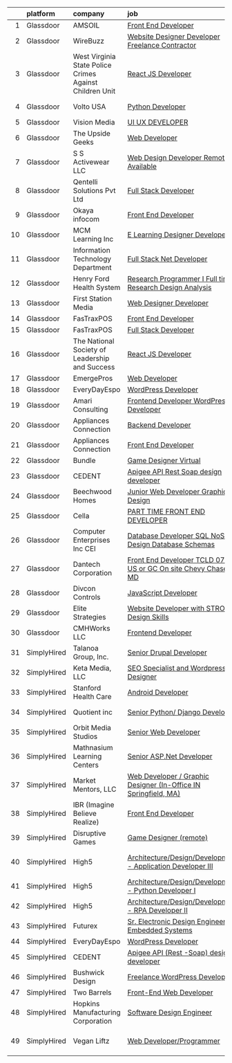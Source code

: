 

|    | platform    | company                                                 | job                                                                                                                                                                                                                                                                                                                                                                                                                                                                                                                                                                                                                                                                                                                                                                                                                                                                                                                                                                                                                                                                                                                                              | update_time   | location                  |
|---:|:------------|:--------------------------------------------------------|:-------------------------------------------------------------------------------------------------------------------------------------------------------------------------------------------------------------------------------------------------------------------------------------------------------------------------------------------------------------------------------------------------------------------------------------------------------------------------------------------------------------------------------------------------------------------------------------------------------------------------------------------------------------------------------------------------------------------------------------------------------------------------------------------------------------------------------------------------------------------------------------------------------------------------------------------------------------------------------------------------------------------------------------------------------------------------------------------------------------------------------------------------|:--------------|:--------------------------|
|  1 | Glassdoor   | AMSOIL                                                  | [Front End Developer](https://www.glassdoor.com/partner/jobListing.htm?pos=125&ao=1136043&s=58&guid=00000182cea4b570b8041664a2898b90&src=GD_JOB_AD&t=SR&vt=w&ea=1&cs=1_4905be92&cb=1661324277428&jobListingId=1008074277726&jrtk=3-0-1gb7a9dcr2i76001-1gb7a9dd9g4d9800-f02565fac74c31da-)                                                                                                                                                                                                                                                                                                                                                                                                                                                                                                                                                                                                                                                                                                                                                                                                                                                        | 7d            | Superior, WI              |
|  2 | Glassdoor   | WireBuzz                                                | [Website Designer Developer  Freelance Contractor ](https://www.glassdoor.com/partner/jobListing.htm?pos=124&ao=1136043&s=58&guid=00000182cea4b570b8041664a2898b90&src=GD_JOB_AD&t=SR&vt=w&ea=1&cs=1_69879163&cb=1661324277428&jobListingId=1008078221649&jrtk=3-0-1gb7a9dcr2i76001-1gb7a9dd9g4d9800-ec6c9ff3e4f65b52-)                                                                                                                                                                                                                                                                                                                                                                                                                                                                                                                                                                                                                                                                                                                                                                                                                          | 5d            | Scottsdale, AZ            |
|  3 | Glassdoor   | West Virginia State Police Crimes Against Children Unit | [React JS Developer](https://www.glassdoor.com/partner/jobListing.htm?pos=115&ao=1136043&s=58&guid=00000182cea4b570b8041664a2898b90&src=GD_JOB_AD&t=SR&vt=w&ea=1&cs=1_0bb5fea8&cb=1661324277427&jobListingId=1008088494146&jrtk=3-0-1gb7a9dcr2i76001-1gb7a9dd9g4d9800-310fd8ab0880f61c-)                                                                                                                                                                                                                                                                                                                                                                                                                                                                                                                                                                                                                                                                                                                                                                                                                                                         | 24h           | Morgantown, WV            |
|  4 | Glassdoor   | Volto USA                                               | [Python Developer](https://www.glassdoor.com/partner/jobListing.htm?pos=113&ao=1136043&s=58&guid=00000182cea4b570b8041664a2898b90&src=GD_JOB_AD&t=SR&vt=w&ea=1&cs=1_6c696375&cb=1661324277427&jobListingId=1008088796931&jrtk=3-0-1gb7a9dcr2i76001-1gb7a9dd9g4d9800-1de62abd37d87401-)                                                                                                                                                                                                                                                                                                                                                                                                                                                                                                                                                                                                                                                                                                                                                                                                                                                           | 24h           | Richardson, TX            |
|  5 | Glassdoor   | Vision Media                                            | [UI UX DEVELOPER](https://www.glassdoor.com/partner/jobListing.htm?pos=107&ao=1110586&s=58&guid=00000182cea4b570b8041664a2898b90&src=GD_JOB_AD&t=SR&vt=w&ea=1&cs=1_da9e7cb1&cb=1661324277426&jobListingId=1008076773300&cpc=F583A5AE0DDDFE3A&jrtk=3-0-1gb7a9dcr2i76001-1gb7a9dd9g4d9800-19e53a7268198236--6NYlbfkN0DJ_NiDUn25TsccfMtQS5fdjkwEhZVGunI1iGscaADDmeKZjuEBMFajJPdeEwlP8JM_spvMmEgpTvnNBYsMiRZTChNUBQxgLk_wvenGH_0Io7ODJ7xufOapiQlj99C4-CjlOdkmoYVWw9kzIGMJ8BpB2mZbGeZD7OJMVejfeoS3_xsH2xP4qKWnBXClKuiDeZwOs6zJc9AFQxlRmjlVuqHOuHCiBe9TVZj3TTspgo-xyBUPE1JTvJtSjjYLSllkXRBD2zfG0vGRCcA91UShgBGCx8kzu8rCeZAvUNXRPVMH9vE1bLnL_ErNG7miKKUBBOjeEyiibTav-VDpROzztlKZ_85EpEWOm8Ra-x9NA04-5Fpi1-tYVOgxZRaqaB9-99Ja9i7whJFgNq1zblO1VYUu5L6H6xkpNG7rno9-p_WDUrIpe1r2yZ0UWt6bxIpxbsTsAzGoM6KHP-95bzzqOxFiqh3MjzQm4I-U4m8IbJwb4Qt9vtpn1y-mW12UO9OOsPc%3D)                                                                                                                                                                                                                                                                                         | 6d            | Remote                    |
|  6 | Glassdoor   | The Upside Geeks                                        | [Web Developer](https://www.glassdoor.com/partner/jobListing.htm?pos=121&ao=1136043&s=58&guid=00000182cea4b570b8041664a2898b90&src=GD_JOB_AD&t=SR&vt=w&ea=1&cs=1_c076bd85&cb=1661324277427&jobListingId=1008073003097&jrtk=3-0-1gb7a9dcr2i76001-1gb7a9dd9g4d9800-0961838ccf0eba1a-)                                                                                                                                                                                                                                                                                                                                                                                                                                                                                                                                                                                                                                                                                                                                                                                                                                                              | 8d            | Remote                    |
|  7 | Glassdoor   | S S Activewear LLC                                      | [Web Design Developer  Remote Available ](https://www.glassdoor.com/partner/jobListing.htm?pos=110&ao=1110586&s=58&guid=00000182cea4b570b8041664a2898b90&src=GD_JOB_AD&t=SR&vt=w&ea=1&cs=1_7d0e48fe&cb=1661324277427&jobListingId=1008081606232&cpc=FB7E4A1762AE5BEC&jrtk=3-0-1gb7a9dcr2i76001-1gb7a9dd9g4d9800-11231ee6cd76ebf8--6NYlbfkN0Ajr136nt6A_LHOZ7dazkZBMRVGXfFx1UH3hXSlGZi78qV2vh4IIPaG56QxCFgA56BGxcurypYQkBVspfsnTZJRG1jkpX72_XzffxBJorsT2OpLdH8jKJAKJqcGF31IQrDbUVhb_4mUmFjSEoC_puvAy6im2C8FJQNIGTPivGcq2Xp3QWDoD0YTXqusHQnNuVfLov6vtLe5iVpX9YL9NlSaWCEFlzuQHdLlynyIKx9d4crLBB1B6qP6ePbJaPqTLqw04SfQsYzTEYhWl85BqieD6WdTtN2U3hlBxZUghzn4_7eFN6Dey86T_vUZ-QPw-hnKewU8twGsJii2fOiRPp9tfFUtlQHOw-bMYJrxJxJx6yiOW0Opn9peu51hebCRCUv21A_PGR0mdyvl7If-FWArQQ7-bnTrSXQJ5R0xDReKyABBirqYaIGUNxTFljYJQxW88EiUWNfOFA69pTos80lPo1UXumY_C7GQx-bmksHhIwkXg06FpINzDsf_msgGM3dArnxYJbXxXTbvDf8O1TksZKDKVCwQBfN77dV-ofP6MnopO4iCYeawQcrD21I2Qo9GSCKLnbnWQTWfCuO5bsPdXA8zHQwDZKvj6cm4LrG9gxohgdbwFGz4JUNbXVZd3HmRifRZ_yrCZe8kUqcNbEoO519r-AWc1Nkb0eM9q9SQJieLP0MjHIDa0lVPU4fHjz3Pj3z5HaSu_kW9xe5F-JS-ooDPFytaQfX41mecDsyQsL-F9WRJbLSlxunCeZL6drU%3D) | 4d            | Bolingbrook, IL           |
|  8 | Glassdoor   | Qentelli Solutions Pvt  Ltd                             | [Full Stack Developer](https://www.glassdoor.com/partner/jobListing.htm?pos=130&ao=1136043&s=58&guid=00000182cea4b570b8041664a2898b90&src=GD_JOB_AD&t=SR&vt=w&ea=1&cs=1_f0a40b55&cb=1661324277428&jobListingId=1008088626697&jrtk=3-0-1gb7a9dcr2i76001-1gb7a9dd9g4d9800-82b6d33b8cb9ff9a-)                                                                                                                                                                                                                                                                                                                                                                                                                                                                                                                                                                                                                                                                                                                                                                                                                                                       | 24h           | Dallas, TX                |
|  9 | Glassdoor   | Okaya infocom                                           | [Front End Developer](https://www.glassdoor.com/partner/jobListing.htm?pos=122&ao=1136043&s=58&guid=00000182cea4b570b8041664a2898b90&src=GD_JOB_AD&t=SR&vt=w&ea=1&cs=1_edeb6ca3&cb=1661324277428&jobListingId=1008089298484&jrtk=3-0-1gb7a9dcr2i76001-1gb7a9dd9g4d9800-1a728fea3fb6c8e6-)                                                                                                                                                                                                                                                                                                                                                                                                                                                                                                                                                                                                                                                                                                                                                                                                                                                        | 24h           | Hartford, CT              |
| 10 | Glassdoor   | MCM Learning  Inc                                       | [E Learning Designer   Developer](https://www.glassdoor.com/partner/jobListing.htm?pos=104&ao=1110586&s=58&guid=00000182cea4b570b8041664a2898b90&src=GD_JOB_AD&t=SR&vt=w&ea=1&cs=1_de919732&cb=1661324277426&jobListingId=1008082470339&cpc=1641D5D5536C06B6&jrtk=3-0-1gb7a9dcr2i76001-1gb7a9dd9g4d9800-e093dac171b69b24--6NYlbfkN0DukAwDndutArnS8OT3znlJ-TW2KpK_7rZjO0LfXc6UVE5AelGnR9ziLsejJOK-47G3845WL-nyqOPIvwwCxzbIzd1tizylWA4mzeO4uWFMoNS2MJ4wx3jreRPU6y_EBGVrkmM-bQBFylKzBHcgWqRFDh-mbn-fe1sydovqSFLj-GKTVaIwLHQQzq3AhKTvCw6eIsaAQ9b21Hxo5lAZOOBOGJhB1tIji9I5-ofJ9XPvW5eZyuiaWRq58C7bnbbmzC6rh4-q-ohGhqiN0_gRBfbYlHyNZy6JsejVHha-1BTjJWocNrU2Ocz2NW4dJPSrO3kdmAq4DHV6oOoOSnX0W9bU4qKScYfjqJosfeUc_wwMZvoHPOeJUTtU7JntQzUNGH9JgMK2y7nuKj9dKFg292QcF-mcAkyUyUkjfBcTxsseUvi-iAZhst0dooWj2aR88GoQJWdI4sTU2eN3lKbMFJZ_CPYx1RBEzoVkg1UJwHeV-d59uPwuvJAl9_8X8HokqT08CDEObqlMbA%3D%3D)                                                                                                                                                                                                                                                           | 3d            | Madison Heights, MI       |
| 11 | Glassdoor   | Information Technology Department                       | [Full Stack  Net Developer](https://www.glassdoor.com/partner/jobListing.htm?pos=106&ao=1110586&s=58&guid=00000182cea4b570b8041664a2898b90&src=GD_JOB_AD&t=SR&vt=w&ea=1&cs=1_13052384&cb=1661324277426&jobListingId=1008089437711&cpc=40021B6B9FB64F38&jrtk=3-0-1gb7a9dcr2i76001-1gb7a9dd9g4d9800-9eb943bcd35767d8--6NYlbfkN0A0oXxtaiUABWoeoku3u1fBj91lxuYFZZPqtsu_MUy36WuXMvEP6YZHHhnOSjD1a4-Iljaxb16mT6qpkZD_K7AgEdCfy7pSd0M9KPAqq4D5oNxP10FGVZY4KvPKDs-GkNIBhBw_cLyLqyvWquIt1Bysjjz4VLdzok6-kSObwkLLvq2GyeBOQVBhjO08VdMxfm_tBsHtSByW8NaR6dK1nyG2C8xeTXuJXeDcG3MCd9_1IhR-W3duYqZc2cbDIsuS0_BcRD5dh6Vih2bW3GXnZdNNNKDkXcwtfxtBeIP3NQDfxmFbi-o2p7pRwhEPBReEdpjFcd1FHKJJItv0vZkJy2bF64SLV0kz9Q4A6YNsdgFVzyo43KOgGwg2WXoeuutU2pABv5__m17WCp8S6PJooFSCIptGouxZ6H9dV7jWvp7oIv2lJmm1IAyntzaAmD4XVgvvQi1Z3gAXml_P333RTnyPHo9Jvdm0XInkUx-lBb_FS7qnFcx3nk5a9yzhsOMpsxdRsBQNJzjVmQ%3D%3D)                                                                                                                                                                                                                                                                 | 24h           | Boston, MA                |
| 12 | Glassdoor   | Henry Ford Health System                                | [Research Programmer I Full time  Research Design   Analysis](https://www.glassdoor.com/partner/jobListing.htm?pos=120&ao=1136043&s=58&guid=00000182cea4b570b8041664a2898b90&src=GD_JOB_AD&t=SR&vt=w&cs=1_7cb84df3&cb=1661324277427&jobListingId=1008085864394&jrtk=3-0-1gb7a9dcr2i76001-1gb7a9dd9g4d9800-95a6627cf16162d2-)                                                                                                                                                                                                                                                                                                                                                                                                                                                                                                                                                                                                                                                                                                                                                                                                                     | 1d            | Detroit, MI               |
| 13 | Glassdoor   | First Station Media                                     | [Web Designer   Developer](https://www.glassdoor.com/partner/jobListing.htm?pos=119&ao=1136043&s=58&guid=00000182cea4b570b8041664a2898b90&src=GD_JOB_AD&t=SR&vt=w&ea=1&cs=1_76686f17&cb=1661324277427&jobListingId=1008085788316&jrtk=3-0-1gb7a9dcr2i76001-1gb7a9dd9g4d9800-56e2818a0edd9ec5-)                                                                                                                                                                                                                                                                                                                                                                                                                                                                                                                                                                                                                                                                                                                                                                                                                                                   | 1d            | Remote                    |
| 14 | Glassdoor   | FasTraxPOS                                              | [Front End Developer](https://www.glassdoor.com/partner/jobListing.htm?pos=123&ao=1136043&s=58&guid=00000182cea4b570b8041664a2898b90&src=GD_JOB_AD&t=SR&vt=w&ea=1&cs=1_9a9e5750&cb=1661324277428&jobListingId=1008083397381&jrtk=3-0-1gb7a9dcr2i76001-1gb7a9dd9g4d9800-3e07e2da21784508-)                                                                                                                                                                                                                                                                                                                                                                                                                                                                                                                                                                                                                                                                                                                                                                                                                                                        | 2d            | Madison, AL               |
| 15 | Glassdoor   | FasTraxPOS                                              | [Full Stack Developer](https://www.glassdoor.com/partner/jobListing.htm?pos=108&ao=1110586&s=58&guid=00000182cea4b570b8041664a2898b90&src=GD_JOB_AD&t=SR&vt=w&ea=1&cs=1_418c3097&cb=1661324277426&jobListingId=1008083383930&cpc=CBEBA1A9D941894A&jrtk=3-0-1gb7a9dcr2i76001-1gb7a9dd9g4d9800-6080ad95ce5d6802--6NYlbfkN0A39onmCWqNPbr1tf4qLr9FsPTeLibYi9kF-97T0cPSGWotWouE0UKopkqTmtz0qlm54a6JE02EVuDBQlixMHGAO5V2l1yg6kHR6yttXz3avjvhFij3Hit5kRNFKPST6IbBWuT0XMzvvG6p-WRb6cg2RhqHG7f_CXl-cpus4i8kwF9Xx98z4VpvaAJwLh97kKlG-y0I3zriOJM57ww6huoX8Ytso03bQeQMKzLOglJkqnUjsUnJ6NVxh4KLRIGh0TkdwuRGs0ewo7U_H6_t4T1JJT2Z-UDM1d_nCTG-kbwSKzMIIzh7WQKJzmgLM6_m9ppDjJYta1bXp8WbWvwcHBa-nHIRuxXl7vqBKFRS18ziogxxxicC8DhSBJGZKgWUgbaf8PRnVhBLkfcsbTKQbs4yJ_ZhBbQe9vdFBN1iKU6yB4fqqIUg8FCvIxLI5Qkk6J_Z4BVZ96wrRGUqXqhlZpkNYgqzM5FshKaKj-P1Dc8bEKv2tCY5Q7G7s7HMHEn9bZNbZfzXYwOVDA%3D%3D)                                                                                                                                                                                                                                                                      | 2d            | Rock Hill, NY             |
| 16 | Glassdoor   | The National Society of Leadership and Success          | [React JS Developer](https://www.glassdoor.com/partner/jobListing.htm?pos=127&ao=1136043&s=58&guid=00000182cea4b570b8041664a2898b90&src=GD_JOB_AD&t=SR&vt=w&ea=1&cs=1_039801a2&cb=1661324277428&jobListingId=1008087465275&jrtk=3-0-1gb7a9dcr2i76001-1gb7a9dd9g4d9800-1c7a6c6a24e3d73d-)                                                                                                                                                                                                                                                                                                                                                                                                                                                                                                                                                                                                                                                                                                                                                                                                                                                         | 1d            | Remote                    |
| 17 | Glassdoor   | EmergePros                                              | [Web Developer](https://www.glassdoor.com/partner/jobListing.htm?pos=112&ao=1110586&s=58&guid=00000182cea4b570b8041664a2898b90&src=GD_JOB_AD&t=SR&vt=w&ea=1&cs=1_1258a8f5&cb=1661324277427&jobListingId=1008074369525&cpc=3BA4CE39D5B5DEF5&jrtk=3-0-1gb7a9dcr2i76001-1gb7a9dd9g4d9800-a66dc80c5672bf4c--6NYlbfkN0C_HedoB1A1a6ezv_-FpSKqIn8hw3yEt_AqWuAqj4FwibS59Lgp-sp_L0-iDnUtWe66cJy3ndJt5KvhmG5cQYHC74wPQ7KSRdpO_kytp3EpR67sK0AT5CCfpWkEwEkgBggZoisUFvNqzASvjSa506VN3a_Wdh3pvhjNcLsOBuzIW2I3R032lvsQQv6e7W8wNFKMb8-EiPWorFJ8JFSbz8TyA_Dt7rpOkUe0iqeIUjUxqUQ21Ridfq4StNvPyUIzOIKc0scCGAbelfYC-E7ordkiL7DQrJKT-E9KGsSAf0wfSunh2sJhys-xGEhIrAXyZqQMqfsfwIIroqHndOWPVcHIq_gSO3zGTDLyeE_cOoHBQ9vDHXgRpiCtdTnv_P-w4Y6jkZAKCZOFewxAXv4u5DeFsQxWYv49qBrY6ZpIV0mFx4nI_McGY5Efwj_sG2zlXDmtze0sYuqWyU0shE4OVLPYCvVhE5HM-PfcV1OD7m4t0GaZRXVBlITdB3MPwktn3bA9ZUtQFJdC3w%3D%3D)                                                                                                                                                                                                                                                                             | 7d            | Atlanta, GA               |
| 18 | Glassdoor   | EveryDayEspo                                            | [WordPress Developer](https://www.glassdoor.com/partner/jobListing.htm?pos=114&ao=1136043&s=58&guid=00000182cea4b570b8041664a2898b90&src=GD_JOB_AD&t=SR&vt=w&ea=1&cs=1_c5945f98&cb=1661324277427&jobListingId=1008078621670&jrtk=3-0-1gb7a9dcr2i76001-1gb7a9dd9g4d9800-44f3367d63f018c4-)                                                                                                                                                                                                                                                                                                                                                                                                                                                                                                                                                                                                                                                                                                                                                                                                                                                        | 5d            | Remote                    |
| 19 | Glassdoor   | Amari Consulting                                        | [Frontend Developer WordPress Developer](https://www.glassdoor.com/partner/jobListing.htm?pos=118&ao=1136043&s=58&guid=00000182cea4b570b8041664a2898b90&src=GD_JOB_AD&t=SR&vt=w&ea=1&cs=1_d8634dc2&cb=1661324277427&jobListingId=1008081591917&jrtk=3-0-1gb7a9dcr2i76001-1gb7a9dd9g4d9800-5e9f16698d1de66d-)                                                                                                                                                                                                                                                                                                                                                                                                                                                                                                                                                                                                                                                                                                                                                                                                                                     | 4d            | Remote                    |
| 20 | Glassdoor   | Appliances Connection                                   | [Backend Developer](https://www.glassdoor.com/partner/jobListing.htm?pos=102&ao=1110586&s=58&guid=00000182cea4b570b8041664a2898b90&src=GD_JOB_AD&t=SR&vt=w&ea=1&cs=1_d8a306f7&cb=1661324277426&jobListingId=1008082475268&cpc=AF1E4A3695F490BE&jrtk=3-0-1gb7a9dcr2i76001-1gb7a9dd9g4d9800-d94ae195136ea7f9--6NYlbfkN0B7asqLSFTVh84QNhoMZnykEkqd3VzFRgpMd30Tm6Y5VENC6MLRtzzi2zK4lE8wX3F5yZJed86yi-r8FiQ2R1btV9ms6DaGXUFfg86fbcZRQAZz_vUh62oz2KPHeVafCAvco4jU766IxPY5mzh4T_g5GkgUWUbQMriTETCtSIqiQdlNZ54Iyi65F2L7aZWMJVzDdG1GVHJbshLfUAquotiRe80AJ0Nn3EnUkagMa7-zFsy6OSv0cDYeHcmH7zuT1lRi1KYhPLyLNge9MW_pXNNI9cclcS1yt9gy9ecY7oc00Wfz0mHEWuAkohVmhA1WO3o2n3ZfzhUQB016h14f9DhxhN6tIPsv86UPzVpirPBy4v0KviyDkRziuMLkHEtvjj_BLTR1hRWyRdI0GLJlJekGjkebw0Q0tjnEFYTsJoJwCbwlPe0SRz6LWv2gRHtad9WuUYuXl6Smc5obTprWSnJUcrxuzD6eKfL-C53T_kQWJbBcRjEDKObI)                                                                                                                                                                                                                                                                                                     | 3d            | Brooklyn, NY              |
| 21 | Glassdoor   | Appliances Connection                                   | [Front End Developer](https://www.glassdoor.com/partner/jobListing.htm?pos=105&ao=1110586&s=58&guid=00000182cea4b570b8041664a2898b90&src=GD_JOB_AD&t=SR&vt=w&ea=1&cs=1_6fe1b0d0&cb=1661324277426&jobListingId=1008082487554&cpc=5EFBB0462F9C6B7A&jrtk=3-0-1gb7a9dcr2i76001-1gb7a9dd9g4d9800-fff52c7162c9839c--6NYlbfkN0B7asqLSFTVh84QNhoMZnykEkqd3VzFRgpMd30Tm6Y5VENC6MLRtzziPm8JMKUXcGHUSQemXTPQjO0sW2CNBVARtQ-ec8hV--TxbiMnTwXRSEboAnQUKHiiH5ITTwo2s23jlrAIea3HdeTeh0j1c6SpXIYUf3MEmoNzS7Zre51LLzh1OVlfe_5UTRYi4aicUmHHGOltfaoE3nL1auDsZGUiNQprerlkLrwvntL_bDiXKBV-yzf4ZENExYkHFpUDsnFMjXAj6L-B0aInHeLkzzDgiwGxTqOp-wrNIlwAOj6-_68vLyCbhB9-vER_y8lqffGf7MPcAh3f_taZRTYU0eLjNGY2SbwOK1nzTR-TmkZgPIofRt_qlc5H6JUkdMkEWqRPz56RcpnZO7qre5mKw-UuECqMI9tLDqq5n8ZnNNLcq8zCht7Gw2OeToAleG_sG10vSzzGA08RP1DrSTFbqw4wiAa-UdkwuSeFXnib03ARA3sLUoTXNGzT)                                                                                                                                                                                                                                                                                                   | 3d            | Brooklyn, NY              |
| 22 | Glassdoor   | Bundle                                                  | [Game Designer  Virtual ](https://www.glassdoor.com/partner/jobListing.htm?pos=126&ao=1136043&s=58&guid=00000182cea4b570b8041664a2898b90&src=GD_JOB_AD&t=SR&vt=w&ea=1&cs=1_c575eea2&cb=1661324277428&jobListingId=1008079560672&jrtk=3-0-1gb7a9dcr2i76001-1gb7a9dd9g4d9800-750ea4ec84bd0b34-)                                                                                                                                                                                                                                                                                                                                                                                                                                                                                                                                                                                                                                                                                                                                                                                                                                                    | 5d            | Remote                    |
| 23 | Glassdoor   | CEDENT                                                  | [Apigee API  Rest  Soap  design developer](https://www.glassdoor.com/partner/jobListing.htm?pos=116&ao=1136043&s=58&guid=00000182cea4b570b8041664a2898b90&src=GD_JOB_AD&t=SR&vt=w&ea=1&cs=1_f17b3ae6&cb=1661324277427&jobListingId=1008072481308&jrtk=3-0-1gb7a9dcr2i76001-1gb7a9dd9g4d9800-0e7b92b7898e9067-)                                                                                                                                                                                                                                                                                                                                                                                                                                                                                                                                                                                                                                                                                                                                                                                                                                   | 8d            | Phoenix, AZ               |
| 24 | Glassdoor   | Beechwood Homes                                         | [Junior Web Developer Graphic Design](https://www.glassdoor.com/partner/jobListing.htm?pos=103&ao=1110586&s=58&guid=00000182cea4b570b8041664a2898b90&src=GD_JOB_AD&t=SR&vt=w&ea=1&cs=1_feab3d08&cb=1661324277426&jobListingId=1008088154777&cpc=C19BE7EA145E205E&jrtk=3-0-1gb7a9dcr2i76001-1gb7a9dd9g4d9800-e5a75d5371e116ff--6NYlbfkN0AS57DkDylVShPhgOjpRgGCZifuE7BsZsr_ouSWgREGsfugbRmSlEtncIuNf3vDBCeyf68J5nZxZYEBubrvQ1Ya8lET2qj_ldh_tX8aXNGnMUZvZOcjXoF8rdJSE9KivNXCcOCPsmf3eYDd9pdbtRh9uiWPtwamluq1FfF4sJ2rRcNFmpW5XEK0bxZwXqCypenZqkJ5laBMdZJU4whfCH2jC1f_cYFdW_n9Vwp4wD1yMLODX6qn45Hi-BEQhOZiPf5agteUdduO6Xu5spl7b4__k-Xbs3-j5W21a6rlxOyDQWMNROa3cLAD16DGpSBIujYGHwVjRoDadVgRGYKruPt1MiFTcpdhmvr-s4mWrWxOPo9PD75rGZDt11FHIodAraorwQerVVyuzHkE2TB61Phz79jqQPcAq752mlFU9WG8sbYyRoskg1wgHiUAf7EfMIOnHQVjTJqy1zvCS7bmoSL15TID6Gd8rpgxmAfCMz2jjkg4cHbknmv6HXzDiNDKVZQ-CPhYzl4qYw%3D%3D)                                                                                                                                                                                                                                                       | 24h           | Jericho, NY               |
| 25 | Glassdoor   | Cella                                                   | [PART TIME FRONT END DEVELOPER](https://www.glassdoor.com/partner/jobListing.htm?pos=128&ao=1136043&s=58&guid=00000182cea4b570b8041664a2898b90&src=GD_JOB_AD&t=SR&vt=w&cs=1_9e774a58&cb=1661324277428&jobListingId=1008073779679&jrtk=3-0-1gb7a9dcr2i76001-1gb7a9dd9g4d9800-c373c0c5b57ce8e2-)                                                                                                                                                                                                                                                                                                                                                                                                                                                                                                                                                                                                                                                                                                                                                                                                                                                   | 7d            | Whitehouse Station, NJ    |
| 26 | Glassdoor   | Computer Enterprises  Inc   CEI                         | [Database Developer  SQL  NoSQL  Design Database Schemas ](https://www.glassdoor.com/partner/jobListing.htm?pos=111&ao=1110586&s=58&guid=00000182cea4b570b8041664a2898b90&src=GD_JOB_AD&t=SR&vt=w&ea=1&cs=1_e8f22cd6&cb=1661324277427&jobListingId=1008086442274&cpc=F41FEAB56D215062&jrtk=3-0-1gb7a9dcr2i76001-1gb7a9dd9g4d9800-3f0da700dc88343a--6NYlbfkN0AVVnl_N3xmP3MApcGA3sr6MLnz8P423WWILI1WvbjE8Ry71v-lom9NKs8rBQiPPSeB1X5bTyI-djN2_73NSnBATDwPxc_izNWqKTg60_46Yq2i9fmQKpjpPTZC7WB-yOhOr8Os_h-HEtenT9Y1PhevQP__JFqcgXfkCXHEEYrDud1twiC5MLwB6AuGrtDGA8NeIQ15AUUSssu_B1C0Wkdt8w4Dd9ZpvfnUR2J35dVZ-jfQsW7TtIOGOQjNq6XW9vJQ3TTMITsenc7ugPfbiuivkBz_Pp0dY3Qv9rniRAnhx2VzlIWjSz2njgAVqKyh6ou6xD-XgsmxC09ZUByIO33OduLCdLGLOlN-DcuO6prN100pVotdhXf5rpzdI8sn7HzxUQfsKmKbn04dN7G9x90ryBhXq2BySJHv71Dk39ccmB4mQlCZleVd7PFKd7_pzDdExiRfw4i_27cFn9lNZXMuL6CYFQ2YLA-nt-daqKv-Sqlo0M70G8M-ke4ZjI2YtSvAU1LVnhdyQw%3D%3D)                                                                                                                                                                                                                                  | 1d            | Remote                    |
| 27 | Glassdoor   | Dantech Corporation                                     | [Front End Developer  TCLD 0714     US or GC    On site Chevy Chase  MD](https://www.glassdoor.com/partner/jobListing.htm?pos=101&ao=1110586&s=58&guid=00000182cea4b570b8041664a2898b90&src=GD_JOB_AD&t=SR&vt=w&ea=1&cs=1_144ce2b5&cb=1661324277425&jobListingId=1008089280526&cpc=E1C07D31E98CBB16&jrtk=3-0-1gb7a9dcr2i76001-1gb7a9dd9g4d9800-2817f9fbb455c2ee--6NYlbfkN0Bix7FBf67wPreTmEV6iJoPjf6M7sWQRdpx2Wb_2_BACGH2fKASdH6doEVuXpIiK16DtrwD2wrqZ2urHK_KZ0zZhl6CDoYNsqMSGsKpGuM7eYp6PmafUbJpa2pDOE0ITBfS1-LBzyJdK0U2fQZ1lxjQEwJQMC1rmmkI9fKDw6yFfn7yh-RgCGNQxmh0eBtwALPD4KZF3vLiCRcfcKxYhliWb54B_EoSvpEUopWtF8Fi4-sGqQBWMpWXdAOdQjjcJ1Q7avY97OuhxLbbsHhT5FAj0IHT24xYsFhj4hySnJ5yoN88VoRR9WZh3kFqlSAK35XuXAOdlSV5FdzU29FzxHmen2UV7RGCzH53UN7xijCQ3uMtcfD73jQhgx9Ui84k3Y0fynGK4lDssJUttN8wjQMh51lR4EFjYPHm4mBZFm-ECh3i_63mkpHzSBYy6EK7tSTfEjeH13gJV1dSC8hELhXvFC4SvKYgG-H4621XhBRh9w2CnnZe9Q2SI21zplVhVOg0T9rO2cYpmA%3D%3D)                                                                                                                                                                                                                    | 24h           | Chevy Chase, MD           |
| 28 | Glassdoor   | Divcon Controls                                         | [JavaScript Developer](https://www.glassdoor.com/partner/jobListing.htm?pos=109&ao=1110586&s=58&guid=00000182cea4b570b8041664a2898b90&src=GD_JOB_AD&t=SR&vt=w&ea=1&cs=1_fbfab39e&cb=1661324277426&jobListingId=1008085948632&cpc=6193B0C32834B022&jrtk=3-0-1gb7a9dcr2i76001-1gb7a9dd9g4d9800-7ec187ce17b32ac9--6NYlbfkN0CZzy9Huijjh3d1SjCKriiR4gbKd7brzUz1q8lpc7S5tIxT3hhH5P86AwD2PRz2kbnty5UqTw-v57bfWSSHKiuu_99qnxF8ZrOL7KudPiNAzbFeq6DRPCBJ5fwiKbknIKMv-L2TA5nlYqhva4Hik3C7g42dKzTvWYSerqV5hOba9Lef945my2wdFAiuwAsV3Ik-6Qq-xFvyZw5_5PF-Q5dqbqmYMyDmsQgzmQ-CSuLGHN7aDondsHHjjy6ZRz0AYk1eX8t5MJNGl9AC9n-O3n7dF3EEiNk55VP7Fxdg8pzCAzbShv2NC5OzSCH9Gt8ThsniQ0K6yAyrO_wRs9uH-mow1o8SACcuwbiuW-UI3tcmJPFY3GPF9soQVWE77EgKjj36W-8ElGG7LS64HSJd9ZJ4zJ6-LjxX0j1DyvgKO13h1DLZzk8e-XbHkxFgDjUG3x97SCe4eNhOLuMieRqvp2HmERkYEZcpMh_fBWA-K5MCn0V-qlpKV6f1CBboyGg_pfQ%3D)                                                                                                                                                                                                                                                                                    | 1d            | Dallas, TX                |
| 29 | Glassdoor   | Elite Strategies                                        | [Website Developer with STRONG Design Skills](https://www.glassdoor.com/partner/jobListing.htm?pos=117&ao=1136043&s=58&guid=00000182cea4b570b8041664a2898b90&src=GD_JOB_AD&t=SR&vt=w&ea=1&cs=1_8cf385b6&cb=1661324277427&jobListingId=1008080080036&jrtk=3-0-1gb7a9dcr2i76001-1gb7a9dd9g4d9800-23c105a925080b78-)                                                                                                                                                                                                                                                                                                                                                                                                                                                                                                                                                                                                                                                                                                                                                                                                                                | 5d            | Boca Raton, FL            |
| 30 | Glassdoor   | CMHWorks  LLC                                           | [Frontend Developer](https://www.glassdoor.com/partner/jobListing.htm?pos=129&ao=1136043&s=58&guid=00000182cea4b570b8041664a2898b90&src=GD_JOB_AD&t=SR&vt=w&ea=1&cs=1_84461824&cb=1661324277428&jobListingId=1008065191286&jrtk=3-0-1gb7a9dcr2i76001-1gb7a9dd9g4d9800-34f8d934c21af065-)                                                                                                                                                                                                                                                                                                                                                                                                                                                                                                                                                                                                                                                                                                                                                                                                                                                         | 13d           | Remote                    |
| 31 | SimplyHired | Talanoa Group, Inc.                                     | [Senior Drupal Developer](https://www.simplyhired.com/job/3XGvfPevcbEiJoNoyWXzmUYAogiQfl4_zvsy4vNqHVOFysnaPoLW2A?q=design+developer)                                                                                                                                                                                                                                                                                                                                                                                                                                                                                                                                                                                                                                                                                                                                                                                                                                                                                                                                                                                                             | Recently      | Remote                    |
| 32 | SimplyHired | Keta Media, LLC                                         | [SEO Specialist and Wordpress Designer](https://www.simplyhired.com/job/Wpnjo5fVD3_mHsgHg-vfvaT1DI04yYTSg6tK_MoGFhTXr0yBHAK1PA?q=design+developer)                                                                                                                                                                                                                                                                                                                                                                                                                                                                                                                                                                                                                                                                                                                                                                                                                                                                                                                                                                                               | Recently      | Knoxville, TN             |
| 33 | SimplyHired | Stanford Health Care                                    | [Android Developer](https://www.simplyhired.com/job/bixntMy0ujDioU4BjtZEEvVL_r_XDW95SQ5woSmxcbcU1YTvBsekZQ?q=design+developer)                                                                                                                                                                                                                                                                                                                                                                                                                                                                                                                                                                                                                                                                                                                                                                                                                                                                                                                                                                                                                   | Recently      | Palo Alto, CA             |
| 34 | SimplyHired | Quotient inc                                            | [Senior Python/ Django Developer](https://www.simplyhired.com/job/m96NQ79eEQlcd__qoY32lsC-GaSgj40S01C2dLobND_gjLWWKNV0tw?q=design+developer)                                                                                                                                                                                                                                                                                                                                                                                                                                                                                                                                                                                                                                                                                                                                                                                                                                                                                                                                                                                                     | Recently      | Bethesda, MD              |
| 35 | SimplyHired | Orbit Media Studios                                     | [Senior Web Developer](https://www.simplyhired.com/job/t5pbukHQdAFWQq0KbvVHgTDKPZuH6asxGOK9CTioDwzXUvZoQxvbyw?q=design+developer)                                                                                                                                                                                                                                                                                                                                                                                                                                                                                                                                                                                                                                                                                                                                                                                                                                                                                                                                                                                                                | Today         | Remote                    |
| 36 | SimplyHired | Mathnasium Learning Centers                             | [Senior ASP.Net Developer](https://www.simplyhired.com/job/L0vu_Hj5NUcrZBOilylFXyyer3y4NogYP_aSF4JF4ZIhKuaPw9e87A?q=design+developer)                                                                                                                                                                                                                                                                                                                                                                                                                                                                                                                                                                                                                                                                                                                                                                                                                                                                                                                                                                                                            | Recently      | Los Angeles, CA           |
| 37 | SimplyHired | Market Mentors, LLC                                     | [Web Developer / Graphic Designer (In-Office IN Springfield, MA)](https://www.simplyhired.com/job/O2JM3P62yfgrJ7vbOJJ1DIO2ROdM60FcioKWWNCu4XXvn1FU8pnANw?q=design+developer)                                                                                                                                                                                                                                                                                                                                                                                                                                                                                                                                                                                                                                                                                                                                                                                                                                                                                                                                                                     | 5d            | Hartford, CT              |
| 38 | SimplyHired | IBR (Imagine Believe Realize)                           | [Front End Developer](https://www.simplyhired.com/job/b_jNWmnIpThks6TmMsrHkJMP5yesnIf0g_PwO9OzfV_weXtYWMAcWg?q=design+developer)                                                                                                                                                                                                                                                                                                                                                                                                                                                                                                                                                                                                                                                                                                                                                                                                                                                                                                                                                                                                                 | 5d            | Remote                    |
| 39 | SimplyHired | Disruptive Games                                        | [Game Designer (remote)](https://www.simplyhired.com/job/vytt5GMA1R1RrMNWATalKkRekAf5tHIK0Z9-YoH7I87k-ZDlqThfFg?q=design+developer)                                                                                                                                                                                                                                                                                                                                                                                                                                                                                                                                                                                                                                                                                                                                                                                                                                                                                                                                                                                                              | Recently      | Berkeley, CA              |
| 40 | SimplyHired | High5                                                   | [Architecture/Design/Development - Application Developer III](https://www.simplyhired.com/job/pUSA7VOoZQeYL617CpYozLYUY2q6SCDU-lFfA1tvbxB1faKpZRUy-w?q=design+developer)                                                                                                                                                                                                                                                                                                                                                                                                                                                                                                                                                                                                                                                                                                                                                                                                                                                                                                                                                                         | Recently      | United States +1 location |
| 41 | SimplyHired | High5                                                   | [Architecture/Design/Development - Python Developer I](https://www.simplyhired.com/job/G3YcHscyCjXpLgca2q-vJR37_n0AhIxxynSjs1ypLL0Rh3cbMA53gw?q=design+developer)                                                                                                                                                                                                                                                                                                                                                                                                                                                                                                                                                                                                                                                                                                                                                                                                                                                                                                                                                                                | Recently      | United States             |
| 42 | SimplyHired | High5                                                   | [Architecture/Design/Development - RPA Developer II](https://www.simplyhired.com/job/yMNglyQLcrFV6An48dUsURK9DPtPGeXzwLpr2cfcwa3cT61gzIAutA?q=design+developer)                                                                                                                                                                                                                                                                                                                                                                                                                                                                                                                                                                                                                                                                                                                                                                                                                                                                                                                                                                                  | Recently      | United States             |
| 43 | SimplyHired | Futurex                                                 | [Sr. Electronic Design Engineer - Embedded Systems](https://www.simplyhired.com/job/yTf32o-rtkg6fYLSAykoSvHBGAtyJYSCa9SqNVcKrFQWik9sHIITzg?q=design+developer)                                                                                                                                                                                                                                                                                                                                                                                                                                                                                                                                                                                                                                                                                                                                                                                                                                                                                                                                                                                   | Recently      | Bulverde, TX              |
| 44 | SimplyHired | EveryDayEspo                                            | [WordPress Developer](https://www.simplyhired.com/job/iSSDBlUtL5S-wcqUlb6ETU47z7TCLaKCL_vjZnXuX99Z8kxQ4HgW6g?q=design+developer)                                                                                                                                                                                                                                                                                                                                                                                                                                                                                                                                                                                                                                                                                                                                                                                                                                                                                                                                                                                                                 | 5d            | Remote                    |
| 45 | SimplyHired | CEDENT                                                  | [Apigee API (Rest -Soap) design-developer](https://www.simplyhired.com/job/p0qtJqteEt32VX75XH9Xw5B8EZ0yEwG8aQ1bR3GgbxnvcDyBUZPSJA?q=design+developer)                                                                                                                                                                                                                                                                                                                                                                                                                                                                                                                                                                                                                                                                                                                                                                                                                                                                                                                                                                                            | 8d            | Phoenix, AZ               |
| 46 | SimplyHired | Bushwick Design                                         | [Freelance WordPress Developer](https://www.simplyhired.com/job/cT9tazAs1RJDKybQmBhxG0cez39wk9YtXMULvuD1Jh9iVS3-uLQ0sA?q=design+developer)                                                                                                                                                                                                                                                                                                                                                                                                                                                                                                                                                                                                                                                                                                                                                                                                                                                                                                                                                                                                       | Recently      | Remote                    |
| 47 | SimplyHired | Two Barrels                                             | [Front-End Web Developer](https://www.simplyhired.com/job/mN0Er_gWXdwgQRXbb5ZpQgYIzfbFaDvPYpRd6CEe_maGQFORIvUwFg?q=design+developer)                                                                                                                                                                                                                                                                                                                                                                                                                                                                                                                                                                                                                                                                                                                                                                                                                                                                                                                                                                                                             | Recently      | Remote                    |
| 48 | SimplyHired | Hopkins Manufacturing Corporation                       | [Software Design Engineer](https://www.simplyhired.com/job/qY8slYaw9wD2ocnPC4HaJoxOS535kfd1g9te5vVup0OD4IWDFxIROg?q=design+developer)                                                                                                                                                                                                                                                                                                                                                                                                                                                                                                                                                                                                                                                                                                                                                                                                                                                                                                                                                                                                            | Recently      | Emporia, KS               |
| 49 | SimplyHired | Vegan Liftz                                             | [Web Developer/Programmer](https://www.simplyhired.com/job/comrrSzpKsUqUyZP-96UB0-QD6TI7zdZVHs6q1tWKb9L8oBB2-hLMA?q=design+developer)                                                                                                                                                                                                                                                                                                                                                                                                                                                                                                                                                                                                                                                                                                                                                                                                                                                                                                                                                                                                            | Recently      | San Clemente, CA          |